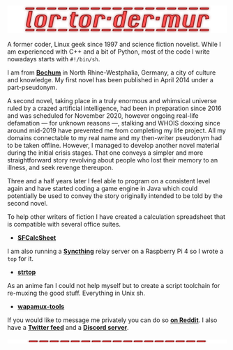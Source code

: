 ![](logos/lortordermur-logo.png)

A former coder, Linux geek since 1997 and science fiction novelist. While I am experienced with C++ and a bit of Python, most of the code I write nowadays starts with `#!/bin/sh`.

I am from **[Bochum](https://en.wikipedia.org/wiki/Bochum)** in North Rhine-Westphalia, Germany, a city of culture and knowledge. My first novel has been published in April 2014 under a part-pseudonym.

A second novel, taking place in a truly enormous and whimsical universe ruled by a crazed artificial intelligence, had been in preparation since 2016 and was scheduled for November 2020, however ongoing real-life defamation — for unknown reasons —, stalking and WHOIS doxxing since around mid-2019 have prevented me from completing my life project. All my domains connectable to my real name and my then-writer pseudonym had to be taken offline. However, I managed to develop another novel material during the initial crisis stages. That one conveys a simpler and more straightforward story revolving about people who lost their memory to an illness, and seek revenge thereupon.

Three and a half years later I feel able to program on a consistent level again and have started coding a game engine in Java which could potentially be used to convey the story originally intended to be told by the second novel.

To help other writers of fiction I have created a calculation spreadsheet that is compatible with several office suites.

* **[SFCalcSheet](https://github.com/lortordermur/sfcalcsheet)**

I am also running a **[Syncthing](https://github.com/syncthing/syncthing)** relay server on a Raspberry Pi 4 so I wrote a `top` for it.

* **[strtop](https://github.com/lortordermur/strtop)**

As an anime fan I could not help myself but to create a script toolchain for re-muxing the good stuff. Everything in Unix sh.

* **[wapamux-tools](https://github.com/lortordermur/wapamux-tools)**

If you would like to message me privately you can do so **[on Reddit](https://www.reddit.com/user/lortordermur)**. I also have a **[Twitter feed](https://twitter.com/lortordermur)** and a **[Discord server](https://discord.gg/MQfdyjg)**.

![](logos/lortordermur-logo-line.png)
